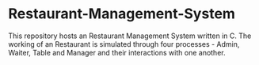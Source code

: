 # Restaurant-Management-System
This repository hosts an Restaurant Management System written in C. The working of an Restaurant is simulated through four processes - Admin, Waiter, Table and Manager and their interactions with one another.
